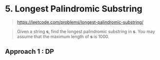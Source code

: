 # 5. Longest  Palindromic Substring

> https://leetcode.com/problems/longest-palindromic-substring/

> Given a string **s**, find the longest palindromic substring in **s**. You may assume that the maximum length of **s** is 1000.

## Approach 1 : DP

